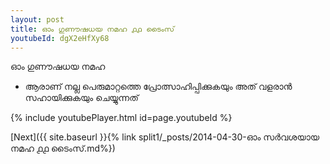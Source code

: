 ```yaml
---
layout: post
title: ഓം ഗുണൗഷധയ നമഹ ൧൧ ടൈംസ്
youtubeId: dgX2eHfXy68
---
```

 
 
 ഓം ഗുണൗഷധയ നമഹ 
 
 -  ആരാണ് നല്ല പെരുമാറ്റത്തെ പ്രോത്സാഹിപ്പിക്കുകയും അത് വളരാൻ സഹായിക്കുകയും ചെയ്യുന്നത് 
 
  
 
  
 
 
 
 
 
 


{% include youtubePlayer.html id=page.youtubeId %}
 
[Next]({{ site.baseurl }}{% link  split1/_posts/2014-04-30-ഓം സർവശയായ നമഹ ൧൧ ടൈംസ്.md%})
 
